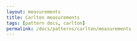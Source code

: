 ```yaml
---
layout: measurements
title: Carlton measurements
tags: [pattern docs, carlton]
permalink: /docs/patterns/carlton/measurements
---
```

